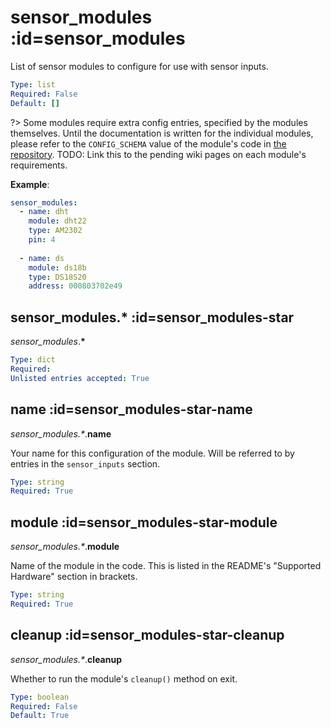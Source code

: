 # sensor_modules :id=sensor_modules

List of sensor modules to configure for use with sensor inputs.

```yaml
Type: list
Required: False
Default: []
```

?> Some modules require extra config entries, specified by the modules themselves.
Until the documentation is written for the individual modules, please refer to the
`CONFIG_SCHEMA` value of the module's code in
[the repository](https://github.com/flyte/pi-mqtt-gpio/tree/feature/asyncio/mqtt_io/modules).
TODO: Link this to the pending wiki pages on each module's requirements.


**Example**:

```yaml
sensor_modules:
  - name: dht
    module: dht22
    type: AM2302
    pin: 4
  
  - name: ds
    module: ds18b
    type: DS18S20
    address: 000803702e49
```

## sensor_modules.* :id=sensor_modules-star

*sensor_modules*.**&ast;**

```yaml
Type: dict
Required: 
Unlisted entries accepted: True
```

## name :id=sensor_modules-star-name

*sensor_modules.&ast;*.**name**

Your name for this configuration of the module. Will be referred to by entries
in the `sensor_inputs` section.


```yaml
Type: string
Required: True
```

## module :id=sensor_modules-star-module

*sensor_modules.&ast;*.**module**

Name of the module in the code. This is listed in the README's
"Supported Hardware" section in brackets.


```yaml
Type: string
Required: True
```

## cleanup :id=sensor_modules-star-cleanup

*sensor_modules.&ast;*.**cleanup**

Whether to run the module's `cleanup()` method on exit.

```yaml
Type: boolean
Required: False
Default: True
```

